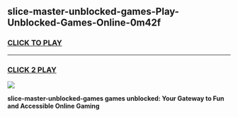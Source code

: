 
## slice-master-unblocked-games-Play-Unblocked-Games-Online-0m42f
<h3>
<a href="https://premium76.site?title=slice-master-unblocked-games&ref=24A">CLICK TO PLAY</a></h3>
<hr>

<h3>
<a href="https://premium76.site?title=slice-master-unblocked-games&ref=24A">CLICK 2 PLAY</a>
  
</h3>

<a href="https://premium76.site?title=slice-master-unblocked-games&ref=24A"><img src="https://clearcache.store/games.png"></a>


**slice-master-unblocked-games games unblocked: Your Gateway to Fun and Accessible Online Gaming**

